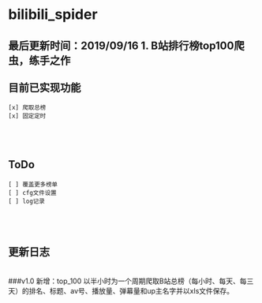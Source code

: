 bilibili_spider
=====

最后更新时间：2019/09/16
        1. B站排行榜top100爬虫，练手之作
<br><br>
目前已实现功能
-----
    [x] 爬取总榜
    [x] 固定定时


<br><br>
ToDo
-----
    [ ] 覆盖更多榜单
    [ ] cfg文件设置
    [ ] log记录

<br><br>
更新日志
-----
<br>        
###v1.0
		新增：top_100
		以半小时为一个周期爬取B站总榜（每小时、每天、每三天）的排名、标题、av号、播放量、弹幕量和up主名字并以xls文件保存。
